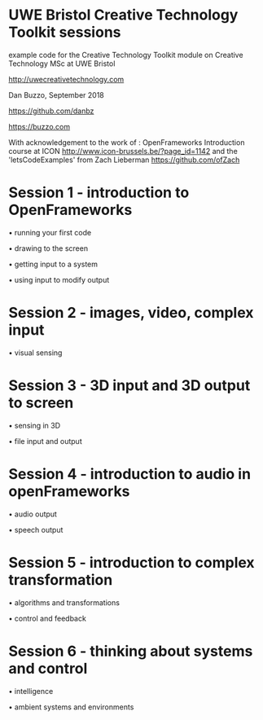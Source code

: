 # UWE Bristol Creative Technology Toolkit sessions

example code for the Creative Technology Toolkit module on Creative Technology MSc at UWE Bristol

http://uwecreativetechnology.com

Dan Buzzo, September 2018

https://github.com/danbz

https://buzzo.com

With acknowledgement to the work of :
OpenFrameworks Introduction course at ICON http://www.icon-brussels.be/?page_id=1142
and
the 'letsCodeExamples' from Zach Lieberman https://github.com/ofZach

# Session 1 - introduction to OpenFrameworks

• running your first code

• drawing to the screen

• getting input to a system

• using input to modify output

# Session 2 - images, video, complex input

• visual sensing


# Session 3 - 3D input and 3D output to screen

• sensing in 3D

• file input and output

# Session 4 - introduction to audio in openFrameworks

• audio output

• speech output

# Session 5 - introduction to complex transformation

• algorithms and transformations

• control and feedback

# Session 6 - thinking about systems and control

• intelligence

• ambient systems and environments
